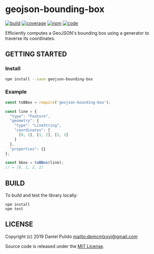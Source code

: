 # geojson-bounding-box

[![build](https://travis-ci.org/dpmcmlxxvi/geojson-bounding-box.svg?branch=master)](https://travis-ci.org/dpmcmlxxvi/geojson-bounding-box)
[![coverage](https://img.shields.io/coveralls/dpmcmlxxvi/geojson-bounding-box.svg)](https://coveralls.io/r/dpmcmlxxvi/geojson-bounding-box?branch=master)
[![npm](https://badge.fury.io/js/geojson-bounding-box.svg)](https://badge.fury.io/js/geojson-bounding-box)
[![code](https://api.codacy.com/project/badge/Grade/698be81064804bb2b03b7f33f7471924)](https://www.codacy.com/app/dpmcmlxxvi/geojson-bounding-box?utm_source=github.com&amp;utm_medium=referral&amp;utm_content=dpmcmlxxvi/geojson-bounding-box&amp;utm_campaign=Badge_Grade)

Efficiently computes a GeoJSON's bounding box using a generator to traverse its
coordinates.

## GETTING STARTED

### Install

```bash
npm install --save geojson-bounding-box
```

### Example

```javascript
const toBBox = require('geojson-bounding-box');

const line = {
  "type": "Feature",
  "geometry": {
    "type": "LineString",
    "coordinates": [
      [0, 1], [1, 2], [2, 1]
    ]
  },
  "properties": {}
};

const bbox = toBBox(line);
// = [0, 1, 2, 2]
```

## BUILD

To build and test the library locally:

```shell
npm install
npm test
```

## LICENSE

Copyright (c) 2019 Daniel Pulido <mailto:dpmcmlxxvi@gmail.com>

Source code is released under the [MIT License](http://opensource.org/licenses/ISC).
